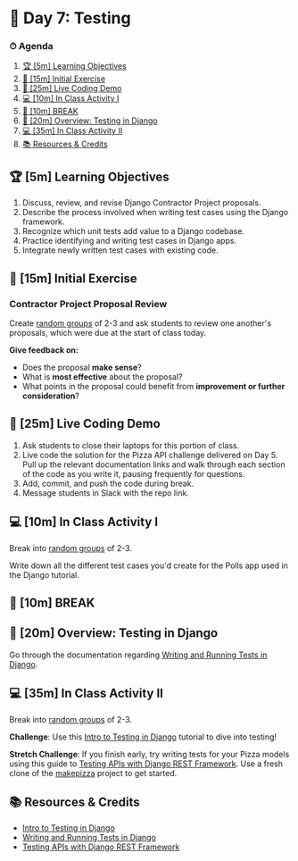 # 📜 Day 7: Testing

### ⏱ Agenda

1. [🏆 [5m] Learning Objectives](#%F0%9F%8F%86-5m-Learning-Objectives)
2. [🏁 [15m] Initial Exercise](#%F0%9F%8F%81-15m-Initial-Exercise)
3. [📖 [25m] Live Coding Demo](#%F0%9F%93%96-25m-Live-Coding-Demo)
4. [💻 [10m] In Class Activity I](#%F0%9F%92%BB-10m-In-Class-Activity-I)
5. [🌴 [10m] BREAK](#%F0%9F%8C%B4-10m-BREAK)
6. [📖 [20m] Overview: Testing in Django](#%F0%9F%93%96-20m-Overview-Testing-in-Django)
7. [💻 [35m] In Class Activity II](#%F0%9F%92%BB-35m-In-Class-Activity-II)
8. [📚 Resources & Credits](#%F0%9F%93%9A-Resources--Credits)

## 🏆 [5m] Learning Objectives

1. Discuss, review, and revise Django Contractor Project proposals.
2. Describe the process involved when writing test cases using the Django framework.
3. Recognize which unit tests add value to a Django codebase.
4. Practice identifying and writing test cases in Django apps.
5. Integrate newly written test cases with existing code.

## 🏁 [15m] Initial Exercise

### Contractor Project Proposal Review

Create [random groups] of 2-3 and ask students to review one another's proposals, which were due at the start of class today.

**Give feedback on:**

- Does the proposal **make sense**?
- What is **most effective** about the proposal?
- What points in the proposal could benefit from **improvement or further consideration**?

## 📖 [25m] Live Coding Demo

1. Ask students to close their laptops for this portion of class.
2. Live code the solution for the Pizza API challenge delivered on Day 5. Pull up the relevant documentation links and walk through each section of the code as you write it, pausing frequently for questions.
3. Add, commit, and push the code during break.
4. Message students in Slack with the repo link.

## 💻 [10m] In Class Activity I

Break into [random groups] of 2-3.

Write down all the different test cases you'd create for the Polls app used in the Django tutorial.

## 🌴 [10m] BREAK

## 📖 [20m] Overview: Testing in Django

Go through the documentation regarding [Writing and Running Tests in Django].

## 💻 [35m] In Class Activity II

Break into [random groups] of 2-3.

**Challenge**: Use this [Intro to Testing in Django] tutorial to dive into testing!

**Stretch Challenge**: If you finish early, try writing tests for your Pizza models using this guide to [Testing APIs with Django REST Framework]. Use a fresh clone of the [makepizza] project to get started.

## 📚 Resources & Credits

- [Intro to Testing in Django]
- [Writing and Running Tests in Django]
- [Testing APIs with Django REST Framework]

[random groups]: https://www.randomlists.com/team-generator?items=Marianna%0D%0AEric%0D%0AJayce%0D%0AStephanie%0D%0AFaith%0D%0AMakhmud%0D%0AMedi%0D%0AMatthew%0D%0ARicardo%0D%0ASukhrob%0D%0AWilliam%0D%0ARamon%0D%0ARaymond%0D%0AVictoria%0D%0AZurich%0D%0ATim%0D%0AAli%0D%0AAsim%0D%0ANya%0D%0ANathan&grp=7#
[Intro to Testing in Django]: https://realpython.com/testing-in-django-part-1-best-practices-and-examples/
[Writing and Running Tests in Django]: https://docs.djangoproject.com/en/2.2/topics/testing/overview/
[Testing APIs with Django REST Framework]: https://www.django-rest-framework.org/api-guide/testing/#api-test-cases
[makepizza]: https://github.com/droxeu/makepizza
